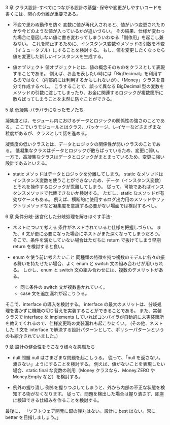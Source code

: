 3 章 クラス設計-すべてにつながる設計の基盤-
保守や変更がしやすいコードを書くには、関心の分離が重要である。

- 不変で思わぬ動作を防ぐ
  変数に値が再代入されると、値がいつ変更されたのかや今どのような値が入っているかが追いづらい。
  その結果、仕様が変わった場合に意図しない値に書き変わってしまういわゆる「副作用」を起こし兼ねない。
  これを防止するために、インスタンス変数やメソッドの引数を不変（イミュータブル）にすることを検討する。
  もし、値を変更したくなったら値を変更した新しいインスタンスを生成する。

- 値オブジェクト
  値オブジェクトとは、値の概念そのものをクラスとして表現することである。
  例えば、お金を表したい時には「BigDecimal」を利用するのではなく（内部的には利用するかもしれないが）、「Money」クラスを自分で作成するべし。
  こうすることで、誤って異なる BigDecimal 型の変数をメソッドの引数に渡してしまったり、お金に関連するロジックが複数箇所に散らばってしまうことを未然に防ぐことができる。

5 章 低凝集-バラバラになったモノたち-

凝集度とは、モジュール内におけるデータとロジックの関係性の強さのことである。
ここでいうモジュールとはクラス、パッケージ、レイヤーなどさまざまな粒度があるが、クラスとして話を進める。

凝集度の低いクラスとは、データとロジックの関係性が弱いクラスのことである。
低凝集なクラスはデータとロジックが散らばっているため、変更に弱い。
一方で、高凝集なクラスはデータとロジックがまとまっているため、変更に強い設計であるといえる。

- static メソッドはデータとロジックを分離してしまう。
  static なメソッドはインスタンス変数を使うことができないため、データ（インスタンス変数）とそれを操作するロジックが乖離してしまう。
  従って、可能であればインスタンスメソッドで代替できないか検討する。
  ただし、static なメソッドが有効なケースもある。
  例えば、横断的に使用するログ出力用のメソッドやファクトリメソッドなど凝集度を意識する必要がない場面では検討するべし。

6 章 条件分岐-迷宮化した分岐処理を解きほぐす手法-

- ネストについて考える
  条件がネストされていると仕様を把握しづらい。
  また、if 文が更に必要になった場合にネストがまた深くなってしまうだろう。
  そこで、条件を満たしていない場合はただちに return で抜けてしまう早期 return を検討すると良い。

- enum を使う前に考えたいこと
  同種類の特徴を持つ複数のモデルに各々の振る舞いを持たせたい場合、よく enum と switch 文の組み合わせが用いられる。
  しかし、enum と switch 文の組み合わせには、複数のデメリットがある。
  - 同じ条件の switch 文が複数書かれていく。
  - case 文を追加漏れが起こりうる。

そこで、interface の導入を検討する。
interface の最大のメリットは、分岐処理を書かずに機能の切り替えを実装することができることである。
また、実装クラスで interface を implements していればコンパイラが自動的に未実装箇所を教えてくれるので、仕様変更時の実装漏れも起こりにくい。
(その他、ネストした if 文を interface で解決する設計パターンとして、ポリシーパターンというのも紹介されていました。)

9 章 設計の健全性をそこなう様々な悪魔たち

- null 問題
  null はさまざまな問題を起こしうる。
  従って、「null を返さない。渡さない」ようにすることを検討する。
  例えば、値がないことを表現したい場合、static final な変数の利用（Money クラスなら、Money.ZERO や Money.Empty など）を検討する。

- 例外の握り潰し
  例外を握りつぶしてしまうと、外から内部の不正な状態を検知する術がなくなります。
  従って、問題を検出した場合は握り潰さず、即座に検知できる仕組みを作ることを検討する。

最後に、
「ソフトウェア開発に銀の弾丸はない。設計に best はない。常に better を目指しましょう。」
